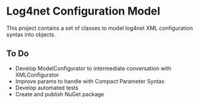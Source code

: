 # Log4net Configuration Model

This project contains a set of classes to model log4net XML configuration syntax into objects.

## To Do

- Develop ModelConfigurator to intermediate conversation with XMLConfigurator
- Improve params to handle with Compact Parameter Syntax
- Develop automated tests
- Create and publish NuGet package